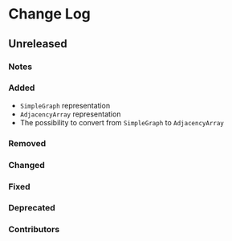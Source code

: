 # Change Log

## Unreleased

### Notes

### Added

 * `SimpleGraph` representation
 * `AdjacencyArray` representation
 * The possibility to convert from `SimpleGraph` to `AdjacencyArray`

### Removed

### Changed

### Fixed

### Deprecated

### Contributors